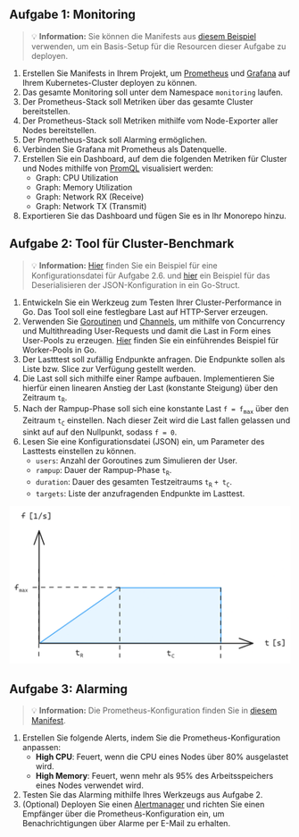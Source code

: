 ## Aufgabe 1: Monitoring

> 💡 **Information:**
> Sie können die Manifests aus [diesem Beispiel](SETUP.md) verwenden, um ein Basis-Setup für die Resourcen dieser Aufgabe zu deployen.

1. Erstellen Sie Manifests in Ihrem Projekt, um [Prometheus](https://prometheus.io/docs/introduction/overview/) und [Grafana](https://grafana.com/docs/grafana/latest/) auf Ihrem Kubernetes-Cluster deployen zu können.
2. Das gesamte Monitoring soll unter dem Namespace `monitoring` laufen.
3. Der Prometheus-Stack soll Metriken über das gesamte Cluster bereitstellen.
4. Der Prometheus-Stack soll Metriken mithilfe vom Node-Exporter aller Nodes bereitstellen.
5. Der Prometheus-Stack soll Alarming ermöglichen.
6. Verbinden Sie Grafana mit Prometheus als Datenquelle.
7. Erstellen Sie ein Dashboard, auf dem die folgenden Metriken für Cluster und Nodes mithilfe von [PromQL](https://prometheus.io/docs/prometheus/latest/querying/basics/) visualisiert werden:
    * Graph: CPU Utilization
    * Graph: Memory Utilization
    * Graph: Network RX (Receive)
    * Graph: Network TX (Transmit)
8. Exportieren Sie das Dashboard und fügen Sie es in Ihr Monorepo hinzu.

## Aufgabe 2: Tool für Cluster-Benchmark

> 💡 **Information:**
> [Hier](load.config.json) finden Sie ein Beispiel für eine Konfigurationsdatei für Aufgabe 2.6. und [hier](config.go) ein Beispiel für das Deserialisieren der JSON-Konfiguration in ein Go-Struct.

1. Entwickeln Sie ein Werkzeug zum Testen Ihrer Cluster-Performance in Go. Das Tool soll eine festlegbare Last auf HTTP-Server erzeugen.
2. Verwenden Sie [Goroutinen](https://go.dev/tour/concurrency/1) und [Channels](https://go.dev/tour/concurrency/2), um mithilfe von Concurrency und Multithreading User-Requests und damit die Last in Form eines User-Pools zu erzeugen. [Hier](https://gobyexample.com/worker-pools) finden Sie ein einführendes Beispiel für Worker-Pools in Go.
3. Der Lastttest soll zufällig Endpunkte anfragen. Die Endpunkte sollen als Liste bzw. Slice zur Verfügung gestellt werden.
4. Die Last soll sich mithilfe einer Rampe aufbauen. Implementieren Sie hierfür einen linearen Anstieg der Last (konstante Steigung) über den Zeitraum `t`<sub>`R`</sub>.
5. Nach der Rampup-Phase soll sich eine konstante Last `f = f`<sub>`max`</sub> über den Zeitraum `t`<sub>`C`</sub> einstellen. Nach dieser Zeit wird die Last fallen gelassen und sinkt auf auf den Nullpunkt, sodass `f = 0`.
6. Lesen Sie eine Konfigurationsdatei (JSON) ein, um Parameter des Lasttests einstellen zu können. 
    - `users`: Anzahl der Goroutines zum Simulieren der User.
    - `rampup`: Dauer der Rampup-Phase `t`<sub>`R`</sub>.
    - `duration`: Dauer des gesamten Testzeitraums `t`<sub>`R`</sub> `+ t`<sub>`C`</sub>.
    - `targets`: Liste der anzufragenden Endpunkte im Lasttest.

![img](load-test-rampup.png)

## Aufgabe 3: Alarming
> 💡 **Information:**
> Die Prometheus-Konfiguration finden Sie in [diesem Manifest](monitoring/prometheus/config-map.yaml).

1. Erstellen Sie folgende Alerts, indem Sie die Prometheus-Konfiguration anpassen:
    - **High CPU**: Feuert, wenn die CPU eines Nodes über 80% ausgelastet wird.
    - **High Memory**: Feuert, wenn mehr als 95% des Arbeitsspeichers eines Nodes verwendet wird.
2. Testen Sie das Alarming mithilfe Ihres Werkzeugs aus Aufgabe 2.
3. (Optional) Deployen Sie einen [Alertmanager](https://prometheus.io/docs/alerting/latest/alertmanager/) und richten Sie einen Empfänger über die Prometheus-Konfiguration ein, um Benachrichtigungen über Alarme per E-Mail zu erhalten.
